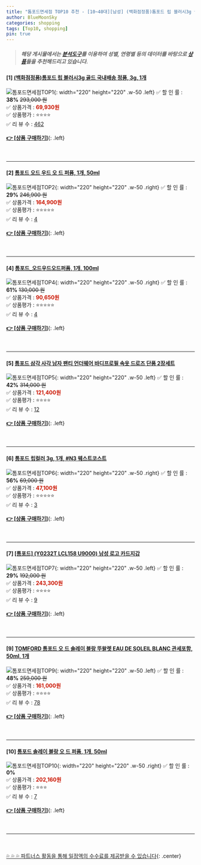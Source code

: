 ```yaml
---
title: "톰포드면세점 TOP10 추천 - [10~40대][남성] (백화점정품)톰포드 립 블러시3g 골드 국내배송 정품, 3g, 1개"
author: BlueMoonSky
categories: shopping
tags: [Top10, shopping]
pin: true
---
```


> ##### 해당 게시물에서는 [**분석도구**](https://itemscout.io/)를 이용하여 **성별**, **연령별** 등의 데이터를 바탕으로 [**상품**](https://link.coupang.com/a/baae76)들을 추천해드리고 있습니다.

#### [1] [(백화점정품)톰포드 립 블러시3g 골드 국내배송 정품, 3g, 1개](https://link.coupang.com/re/AFFSDP?lptag=AF5964186&subid=bluemoonsky6999&pageKey=7199465701&traceid=V0-153&itemId=18194561944&vendorItemId=86204329016)
![톰포드면세점TOP1](https://thumbnail9.coupangcdn.com/thumbnails/remote/230x230ex/image/vendor_inventory/82b1/14c52d0de60da63256a871d74dcdcd869585c5c279e1d11ace1db8bb89e7.jpg){: width="220" height="220" .w-50 .left}
✅ 할 인 률 : **38%** ~~<del class="base-price"> 293,000  </del>원~~<br>
✅ 상품가격 : <span style="color:#cb1400"> **69,930원** </span><br>
✅ 상품평가 : ⭐⭐⭐⭐<br>
✅ 리 뷰 수 : [462](https://link.coupang.com/re/AFFSDP?lptag=AF5964186&subid=bluemoonsky6999&pageKey=7199465701&traceid=V0-153&itemId=18194561944&vendorItemId=86204329016)<br>
<br>
[**👉  [상품 구매하기]**](https://link.coupang.com/re/AFFSDP?lptag=AF5964186&subid=bluemoonsky6999&pageKey=7199465701&traceid=V0-153&itemId=18194561944&vendorItemId=86204329016){: .left}
<br>
<br>
<br>

***

#### [2] [톰포드 오드 우드 오 드 퍼퓸, 1개, 50ml](https://link.coupang.com/re/AFFSDP?lptag=AF5964186&subid=bluemoonsky6999&pageKey=7520432740&traceid=V0-153&itemId=19723367981&vendorItemId=82137129669)
![톰포드면세점TOP2](https://thumbnail9.coupangcdn.com/thumbnails/remote/230x230ex/image/vendor_inventory/8a30/2134a7d0da342c9eab539e1651ddc4b9fbb217484d1158399a27dd372058.JPG){: width="220" height="220" .w-50 .right}
✅ 할 인 률 : **29%** ~~<del class="base-price"> 246,900  </del>원~~<br>
✅ 상품가격 : <span style="color:#cb1400"> **164,900원** </span><br>
✅ 상품평가 : ⭐⭐⭐⭐⭐<br>
✅ 리 뷰 수 : [4](https://link.coupang.com/re/AFFSDP?lptag=AF5964186&subid=bluemoonsky6999&pageKey=7520432740&traceid=V0-153&itemId=19723367981&vendorItemId=82137129669)<br>
<br>
[**👉  [상품 구매하기]**](https://link.coupang.com/re/AFFSDP?lptag=AF5964186&subid=bluemoonsky6999&pageKey=7520432740&traceid=V0-153&itemId=19723367981&vendorItemId=82137129669){: .left}
<br>
<br>
<br>

***

#### [4] [톰포드_오드우드오드퍼퓸, 1개, 100ml](https://link.coupang.com/re/AFFSDP?lptag=AF5964186&subid=bluemoonsky6999&pageKey=7597510444&traceid=V0-153&itemId=20090024968&vendorItemId=87296350990)
![톰포드면세점TOP4](https://thumbnail6.coupangcdn.com/thumbnails/remote/230x230ex/image/vendor_inventory/aad4/f05d7f844f804c5a62c0e4d393429c791b2f3118c4a8e08148d15100c525.jpg){: width="220" height="220" .w-50 .right}
✅ 할 인 률 : **61%** ~~<del class="base-price"> 130,000  </del>원~~<br>
✅ 상품가격 : <span style="color:#cb1400"> **90,650원** </span><br>
✅ 상품평가 : ⭐⭐⭐⭐⭐<br>
✅ 리 뷰 수 : [4](https://link.coupang.com/re/AFFSDP?lptag=AF5964186&subid=bluemoonsky6999&pageKey=7597510444&traceid=V0-153&itemId=20090024968&vendorItemId=87296350990)<br>
<br>
[**👉  [상품 구매하기]**](https://link.coupang.com/re/AFFSDP?lptag=AF5964186&subid=bluemoonsky6999&pageKey=7597510444&traceid=V0-153&itemId=20090024968&vendorItemId=87296350990){: .left}
<br>
<br>
<br>

***

#### [5] [톰포드 삼각 사각 남자 팬티 언더웨어 바디프로필 속옷 드로즈 단품 2장세트](https://link.coupang.com/re/AFFSDP?lptag=AF5964186&subid=bluemoonsky6999&pageKey=7210397640&traceid=V0-153&itemId=18245466045&vendorItemId=85392294519)
![톰포드면세점TOP5](https://thumbnail8.coupangcdn.com/thumbnails/remote/230x230ex/image/vendor_inventory/9bb8/aaccca21b958f55c2f1a375684608ad32e784923b3e04f072a50946f8ed2.jpg){: width="220" height="220" .w-50 .left}
✅ 할 인 률 : **42%** ~~<del class="base-price"> 314,000  </del>원~~<br>
✅ 상품가격 : <span style="color:#cb1400"> **121,400원** </span><br>
✅ 상품평가 : ⭐⭐⭐⭐<br>
✅ 리 뷰 수 : [12](https://link.coupang.com/re/AFFSDP?lptag=AF5964186&subid=bluemoonsky6999&pageKey=7210397640&traceid=V0-153&itemId=18245466045&vendorItemId=85392294519)<br>
<br>
[**👉  [상품 구매하기]**](https://link.coupang.com/re/AFFSDP?lptag=AF5964186&subid=bluemoonsky6999&pageKey=7210397640&traceid=V0-153&itemId=18245466045&vendorItemId=85392294519){: .left}
<br>
<br>
<br>

***

#### [6] [톰포드 립컬러 3g, 1개, #N3 웨스트코스트](https://link.coupang.com/re/AFFSDP?lptag=AF5964186&subid=bluemoonsky6999&pageKey=6711150253&traceid=V0-153&itemId=15581083730&vendorItemId=82800148028)
![톰포드면세점TOP6](https://thumbnail7.coupangcdn.com/thumbnails/remote/230x230ex/image/vendor_inventory/4f8f/054ab8d7256472ffa83d46b29d2037524b6c6a3067f8f0b679b9fd88284d.png){: width="220" height="220" .w-50 .right}
✅ 할 인 률 : **56%** ~~<del class="base-price"> 69,000  </del>원~~<br>
✅ 상품가격 : <span style="color:#cb1400"> **47,100원** </span><br>
✅ 상품평가 : ⭐⭐⭐⭐⭐<br>
✅ 리 뷰 수 : [3](https://link.coupang.com/re/AFFSDP?lptag=AF5964186&subid=bluemoonsky6999&pageKey=6711150253&traceid=V0-153&itemId=15581083730&vendorItemId=82800148028)<br>
<br>
[**👉  [상품 구매하기]**](https://link.coupang.com/re/AFFSDP?lptag=AF5964186&subid=bluemoonsky6999&pageKey=6711150253&traceid=V0-153&itemId=15581083730&vendorItemId=82800148028){: .left}
<br>
<br>
<br>

***

#### [7] [[톰포드] (Y0232T LCL158 U9000) 남성 로고 카드지갑](https://link.coupang.com/re/AFFSDP?lptag=AF5964186&subid=bluemoonsky6999&pageKey=6345951153&traceid=V0-153&itemId=13333778030&vendorItemId=80590319297)
![톰포드면세점TOP7](https://thumbnail6.coupangcdn.com/thumbnails/remote/230x230ex/image/vendor_inventory/99b8/8ea4327ef99e9f0c92819eb8fa88d4f0e1a334771c736af96641096c66de.jpg){: width="220" height="220" .w-50 .left}
✅ 할 인 률 : **29%** ~~<del class="base-price"> 192,000  </del>원~~<br>
✅ 상품가격 : <span style="color:#cb1400"> **243,300원** </span><br>
✅ 상품평가 : ⭐⭐⭐⭐<br>
✅ 리 뷰 수 : [9](https://link.coupang.com/re/AFFSDP?lptag=AF5964186&subid=bluemoonsky6999&pageKey=6345951153&traceid=V0-153&itemId=13333778030&vendorItemId=80590319297)<br>
<br>
[**👉  [상품 구매하기]**](https://link.coupang.com/re/AFFSDP?lptag=AF5964186&subid=bluemoonsky6999&pageKey=6345951153&traceid=V0-153&itemId=13333778030&vendorItemId=80590319297){: .left}
<br>
<br>
<br>

***

#### [9] [TOMFORD 톰포드 오 드 솔레이 블랑 뚜왈렛 EAU DE SOLEIL BLANC 관세포함, 50ml, 1개](https://link.coupang.com/re/AFFSDP?lptag=AF5964186&subid=bluemoonsky6999&pageKey=7248969042&traceid=V0-153&itemId=18435181782&vendorItemId=86192897022)
![톰포드면세점TOP9](https://thumbnail7.coupangcdn.com/thumbnails/remote/230x230ex/image/vendor_inventory/de83/d04b73204938acd7d59dd70717bb8dcc1b15449d2a15be6b13338e019c9d.jpg){: width="220" height="220" .w-50 .left}
✅ 할 인 률 : **48%** ~~<del class="base-price"> 259,000  </del>원~~<br>
✅ 상품가격 : <span style="color:#cb1400"> **161,000원** </span><br>
✅ 상품평가 : ⭐⭐⭐⭐<br>
✅ 리 뷰 수 : [78](https://link.coupang.com/re/AFFSDP?lptag=AF5964186&subid=bluemoonsky6999&pageKey=7248969042&traceid=V0-153&itemId=18435181782&vendorItemId=86192897022)<br>
<br>
[**👉  [상품 구매하기]**](https://link.coupang.com/re/AFFSDP?lptag=AF5964186&subid=bluemoonsky6999&pageKey=7248969042&traceid=V0-153&itemId=18435181782&vendorItemId=86192897022){: .left}
<br>
<br>
<br>

***

#### [10] [톰포드 솔레이 블랑 오 드 퍼퓸, 1개, 50ml](https://link.coupang.com/re/AFFSDP?lptag=AF5964186&subid=bluemoonsky6999&pageKey=7494895779&traceid=V0-153&itemId=19606586929&vendorItemId=86713661116)
![톰포드면세점TOP10](https://thumbnail8.coupangcdn.com/thumbnails/remote/230x230ex/image/vendor_inventory/d499/415c85e8ab22376233d0cb4f722899ed20282d717574cdf1f2acfbb3b985.jpg){: width="220" height="220" .w-50 .right}
✅ 할 인 률 : **0%** <br>
✅ 상품가격 : <span style="color:#cb1400"> **202,160원** </span><br>
✅ 상품평가 : ⭐⭐⭐<br>
✅ 리 뷰 수 : [7](https://link.coupang.com/re/AFFSDP?lptag=AF5964186&subid=bluemoonsky6999&pageKey=7494895779&traceid=V0-153&itemId=19606586929&vendorItemId=86713661116)<br>
<br>
[**👉  [상품 구매하기]**](https://link.coupang.com/re/AFFSDP?lptag=AF5964186&subid=bluemoonsky6999&pageKey=7494895779&traceid=V0-153&itemId=19606586929&vendorItemId=86713661116){: .left}
<br>
<br>
<br>

***
<br><br>[💦 💦 💦 파트너스 활동을 통해 일정액의 수수료를 제공받을 수 있습니다](https://link.coupang.com/a/baae76){: .center}